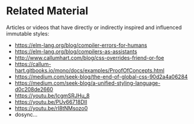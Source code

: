 # Related Material

Articles or videos that have directly or indirectly inspired and influenced immutable styles:

- https://elm-lang.org/blog/compiler-errors-for-humans
- https://elm-lang.org/blog/compilers-as-assistants
- http://www.callumhart.com/blog/css-overrides-friend-or-foe
- https://callum-hart.gitbooks.io/mono/docs/examples/ProofOfConcepts.html
- https://medium.com/seek-blog/the-end-of-global-css-90d2a4a06284
- https://medium.com/seek-blog/a-unified-styling-language-d0c208de2660
- https://youtu.be/IcgmSRJHu_8
- https://youtu.be/PUv66718DII
- https://youtu.be/rI8tNMsozo0
- dosync...